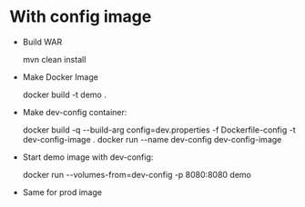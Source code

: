 # With config image

* Build WAR

     mvn clean install
     
* Make Docker Image 

     docker build -t demo .
     
* Make dev-config container:
    
     docker build -q --build-arg config=dev.properties -f Dockerfile-config -t dev-config-image .
     docker run --name dev-config dev-config-image
         
* Start demo image with dev-config:

     docker run --volumes-from=dev-config -p 8080:8080 demo
     
* Same for prod image
